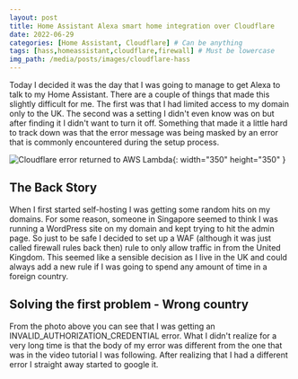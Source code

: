 ```yaml
---
layout: post
title: Home Assistant Alexa smart home integration over Cloudflare
date: 2022-06-29
categories: [Home Assistant, Cloudflare] # Can be anything
tags: [hass,homeassistant,cloudflare,firewall] # Must be lowercase
img_path: /media/posts/images/cloudflare-hass
---
```


Today I decided it was the day that I was going to manage to get Alexa to talk to my Home Assistant. There are a couple of things that made this slightly difficult for me. The first was that I had limited access to my domain only to the UK. The second was a setting I didn't even know was on but after finding it I didn't want to turn it off. Something that made it a little hard to track down was that the error message was being masked by an error that is commonly encountered during the setup process.

![Cloudflare error returned to AWS Lambda](cfhasserror.jpg){: width="350" height="350" }

## The Back Story
When I first started self-hosting I was getting some random hits on my domains. For some reason, someone in Singapore seemed to think I was running a WordPress site on my domain and kept trying to hit the admin page. So just to be safe I decided to set up a WAF (although it was just called firewall rules back then) rule to only allow traffic in from the United Kingdom. This seemed like a sensible decision as I live in the UK and could always add a new rule if I was going to spend any amount of time in a foreign country.

## Solving the first problem - Wrong country
From the photo above you can see that I was getting an INVALID_AUTHORIZATION_CREDENTIAL error. What I didn't realize for a very long time is that the body of my error was different from the one that was in the video tutorial I was following. After realizing that I had a different error I straight away started to google it.